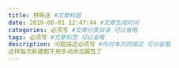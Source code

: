 ```yaml
---
title: 林殊途 #文章标题
date: 2019-08-01 12:47:44 #文章生成时间
categories: 必须写 #文章分类目录 可以省略
tags: 必须写 #文章标签 可以省略
description: 问题描述必须写 #你对本页的描述 可以省略
这样每次新建都不用手动添加属性了
---
```

